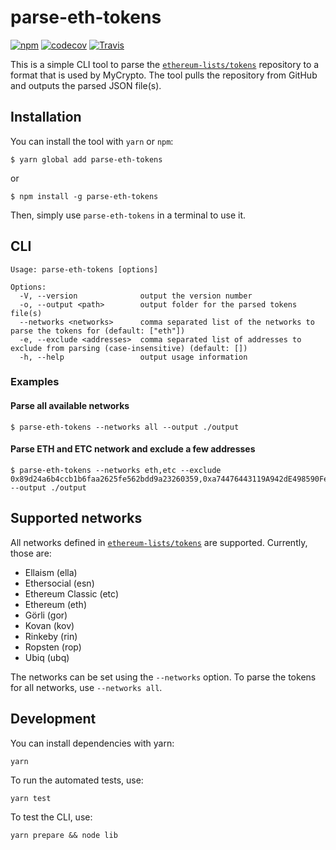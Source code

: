 # parse-eth-tokens

[![npm](https://img.shields.io/npm/v/parse-eth-tokens)](https://www.npmjs.com/package/parse-eth-tokens)
[![codecov](https://codecov.io/gh/Mrtenz/parse-eth-tokens/branch/master/graph/badge.svg)](https://codecov.io/gh/Mrtenz/parse-eth-tokens)
[![Travis](https://travis-ci.com/Mrtenz/parse-eth-tokens.svg?branch=master)](https://travis-ci.com/Mrtenz/parse-eth-tokens)

This is a simple CLI tool to parse the [`ethereum-lists/tokens`](https://github.com/ethereum-lists/tokens) repository to a format that is used by MyCrypto. The tool pulls the repository from GitHub and outputs the parsed JSON file(s).

## Installation

You can install the tool with `yarn` or `npm`:

```
$ yarn global add parse-eth-tokens
```
or
```
$ npm install -g parse-eth-tokens
```

Then, simply use `parse-eth-tokens` in a terminal to use it.

## CLI

```
Usage: parse-eth-tokens [options]

Options:
  -V, --version              output the version number
  -o, --output <path>        output folder for the parsed tokens file(s)
  --networks <networks>      comma separated list of the networks to parse the tokens for (default: ["eth"])
  -e, --exclude <addresses>  comma separated list of addresses to exclude from parsing (case-insensitive) (default: [])
  -h, --help                 output usage information
```

### Examples

#### Parse all available networks

```
$ parse-eth-tokens --networks all --output ./output
```

#### Parse ETH and ETC network and exclude a few addresses

```
$ parse-eth-tokens --networks eth,etc --exclude 0x89d24a6b4ccb1b6faa2625fe562bdd9a23260359,0xa74476443119A942dE498590Fe1f2454d7D4aC0d --output ./output
```

## Supported networks

All networks defined in [`ethereum-lists/tokens`](https://github.com/ethereum-lists/tokens) are supported. Currently, those are:

* Ellaism (ella)
* Ethersocial (esn)
* Ethereum Classic (etc)
* Ethereum (eth)
* Görli (gor)
* Kovan (kov)
* Rinkeby (rin)
* Ropsten (rop)
* Ubiq (ubq)

The networks can be set using the `--networks` option. To parse the tokens for all networks, use `--networks all`.

## Development

You can install dependencies with yarn:

```
yarn
```

To run the automated tests, use:

```
yarn test
```

To test the CLI, use:

```
yarn prepare && node lib
```
